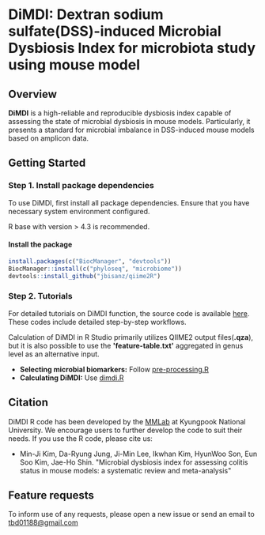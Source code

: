 # DiMDI: Dextran sodium sulfate(DSS)-induced Microbial Dysbiosis Index for microbiota study using mouse model

## Overview
**DiMDI** is a high-reliable and reproducible dysbiosis index capable of assessing the state of microbial dysbiosis in mouse models. Particularly, it presents a standard for microbial imbalance in DSS-induced mouse models based on amplicon data.


## Getting Started

### Step 1. Install package dependencies
To use DiMDI, first install all package dependencies. Ensure that you have necessary system environment configured.

R base with version > 4.3 is recommended.

#### Install the package
```R
install.packages(c("BiocManager", "devtools"))
BiocManager::install(c("phyloseq", "microbiome"))
devtools::install_github("jbisanz/qiime2R")

```

### Step 2. Tutorials
For detailed tutorials on DiMDI function, the source code is available [here](https://github.com/mjkim-micro/dimdi/tree/main/Rcode). These codes include detailed step-by-step workflows.

Calculation of DiMDI in R Studio primarily utilizes QIIME2 output files(**.qza**), but it is also possible to use the **'feature-table.txt'** aggregated in genus level as an alternative input. 

* **Selecting microbial biomarkers:** Follow [pre-processing.R](https://github.com/mjkim-micro/dimdi/blob/main/Rcode/pre-processing.R)
* **Calculating DiMDI:** Use [dimdi.R](https://github.com/mjkim-micro/dimdi/blob/main/Rcode/dimdi.R)


## Citation
DiMDI R code has been developed by the [MMLab](http://micro.knu.ac.kr/) at Kyungpook National University. We encourage users to further develop the code to suit their needs. If you use the R code, please cite us:

* Min-Ji Kim, Da-Ryung Jung, Ji-Min Lee, Ikwhan Kim, HyunWoo Son, Eun Soo Kim, Jae-Ho Shin. "Microbial dysbiosis index for assessing colitis status in mouse models: a systematic review and meta-analysis"


## Feature requests
To inform use of any requests, please open a new issue or send an email to tbd01188@gmail.com
